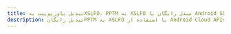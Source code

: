 ---title: تبدیل پاورپوینت بهXSLFO، PPTM به XSLFO مبدل رایگان یا Android SDKdescription: تبدیل رایگانPPTM به XSLFO با استفاده از Android Cloud APIs & SDK. همچنین اسناد Microsoft PowerPoint را در Cloud ایجاد، ویرایش و رندر کنید.---